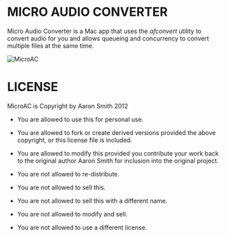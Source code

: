 # MICRO AUDIO CONVERTER

Micro Audio Converter is a Mac app that uses the *afconvert* utility
to convert audio for you and allows queueing and concurrency to
convert multiple files at the same time.

![MicroAC](http://gngrwzrd.com/microac/images/ss.png "Micro Audio Convert Screen Shot")

# LICENSE

MicroAC is Copyright by Aaron Smith 2012

* You are allowed to use this for personal use.
* You are allowed to fork or create derived versions provided the above copyright, or this license file is included.
* You are allowed to modify this provided you contribute your work back to the original author Aaron Smith for inclusion into the original project.

* You are not allowed to re-distribute.
* You are not allowed to sell this.
* You are not allowed to sell this with a different name.
* You are not allowed to modify and sell.
* You are not allowed to use a different license.
